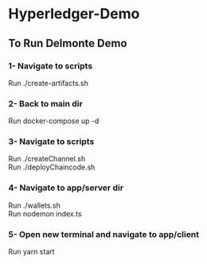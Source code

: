 # Hyperledger-Demo
## To Run Delmonte Demo

### 1- Navigate to scripts
Run ./create-artifacts.sh

### 2- Back to main dir
Run docker-compose up -d

### 3- Navigate to scripts
Run ./createChannel.sh
<br/>
Run ./deployChaincode.sh

### 4- Navigate to app/server dir
Run ./wallets.sh
<br/>
Run nodemon index.ts

### 5- Open new terminal and navigate to app/client
Run yarn start